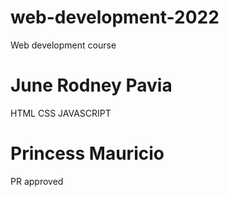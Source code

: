 # web-development-2022
Web development course 

# June Rodney Pavia
HTML
CSS
JAVASCRIPT

# Princess Mauricio
PR approved